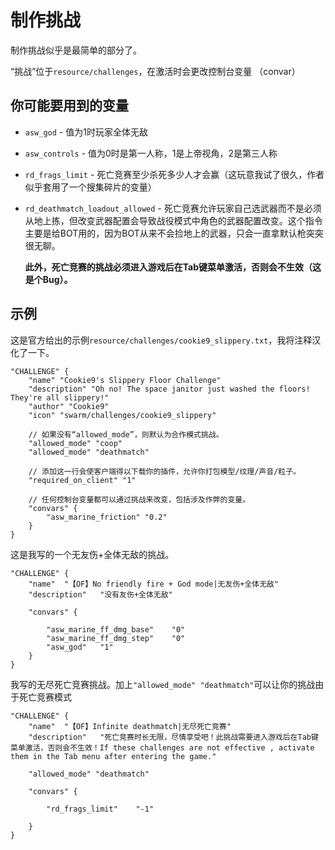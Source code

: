 # 制作挑战

制作挑战似乎是最简单的部分了。

“挑战”位于`resource/challenges`，在激活时会更改控制台变量 （convar）

## 你可能要用到的变量

* `asw_god` - 值为1时玩家全体无敌

* `asw_controls` - 值为0时是第一人称，1是上帝视角，2是第三人称

* `rd_frags_limit` - 死亡竞赛至少杀死多少人才会赢（这玩意我试了很久，作者似乎套用了一个搜集碎片的变量）

* `rd_deathmatch_loadout_allowed` - 死亡竞赛允许玩家自己选武器而不是必须从地上拣，但改变武器配置会导致战役模式中角色的武器配置改变。这个指令主要是给BOT用的，因为BOT从来不会捡地上的武器，只会一直拿默认枪突突很无聊。

  **此外，死亡竞赛的挑战必须进入游戏后在Tab键菜单激活，否则会不生效（这是个Bug）。**

## 示例

这是官方给出的示例`resource/challenges/cookie9_slippery.txt`，我将注释汉化了一下。

```vdf
"CHALLENGE" {
	"name" "Cookie9's Slippery Floor Challenge"
	"description" "Oh no! The space janitor just washed the floors! They're all slippery!"
	"author" "Cookie9"
	"icon" "swarm/challenges/cookie9_slippery"

	// 如果没有“allowed_mode”，则默认为合作模式挑战。
	"allowed_mode" "coop"
	"allowed_mode" "deathmatch"

	// 添加这一行会使客户端得以下载你的插件，允许你打包模型/纹理/声音/粒子。 
	"required_on_client" "1"

	// 任何控制台变量都可以通过挑战来改变，包括涉及作弊的变量。
	"convars" {
		"asw_marine_friction" "0.2"
	}
}
```

这是我写的一个无友伤+全体无敌的挑战。

```vdf
"CHALLENGE" {
	"name"	"【OF】No friendly fire + God mode|无友伤+全体无敌"
	"description"	"没有友伤+全体无敌"

	"convars" {
		
		"asw_marine_ff_dmg_base" 	"0"
		"asw_marine_ff_dmg_step" 	"0"
		"asw_god" 	"1"	
	}
}
```

我写的无尽死亡竞赛挑战。加上`"allowed_mode" "deathmatch"`可以让你的挑战由于死亡竞赛模式

```vdf
"CHALLENGE" {
	"name"	"【OF】Infinite deathmatch|无尽死亡竞赛"
	"description"	"死亡竞赛时长无限，尽情享受吧！此挑战需要进入游戏后在Tab键菜单激活，否则会不生效！If these challenges are not effective , activate them in the Tab menu after entering the game."
	
	"allowed_mode" "deathmatch"

	"convars" {
	
		"rd_frags_limit" 	"-1"
		
	}
}
```

